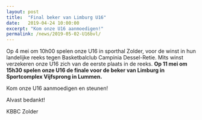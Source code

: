 ```yaml
---
layout: post
title:  "Final beker van Limburg U16"
date:   2019-04-24 10:00:00
excerpt: "Kom onze U16 aanmoedigen!"
permalink: /news/2019-05-02-U16bvl/
---
```


Op 4 mei om 10h00 spelen onze U16 in sporthal Zolder, voor de winst in hun landelijke reeks tegen Basketbalclub Campinia Dessel-Retie. Mits winst verzekeren onze U16 zich van de eerste plaats in de reeks.
**Op 11 mei om 15h30 spelen onze U16 de finale voor de beker van Limburg in Sportcomplex Vijfsprong in Lummen.**

Kom onze U16 aanmoedigen en steunen! 

Alvast bedankt!

KBBC Zolder
